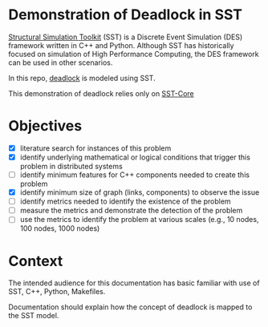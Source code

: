 # Demonstration of Deadlock in SST 

[Structural Simulation Toolkit](https://sst-simulator.org/) (SST) is a Discrete Event Simulation (DES) framework written in C++ and Python. Although SST has historically focused on simulation of High Performance Computing, the DES framework can be used in other scenarios. 

In this repo, [deadlock](https://en.wikipedia.org/wiki/Deadlock) is modeled using SST. 


This demonstration of deadlock relies only on [SST-Core](https://github.com/sstsimulator/sst-core)


# Objectives
- [x] literature search for instances of this problem
- [x] identify underlying mathematical or logical conditions that trigger this problem in distributed systems
- [ ] identify minimum features for C++ components needed to create this problem
- [x] identify minimum size of graph (links, components) to observe the issue
- [ ] identify metrics needed to identify the existence of the problem
- [ ] measure the metrics and demonstrate the detection of the problem
- [ ] use the metrics to identify the problem at various scales (e.g., 10 nodes, 100 nodes, 1000 nodes)

# Context

The intended audience for this documentation has basic familiar with use of SST, C++, Python, Makefiles.

Documentation should explain how the concept of deadlock is mapped to the SST model.
